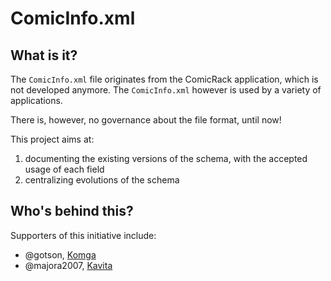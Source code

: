 # ComicInfo.xml

## What is it?

The `ComicInfo.xml` file originates from the ComicRack application, which is not developed anymore. The `ComicInfo.xml` however is used by a variety of applications.

There is, however, no governance about the file format, until now!

This project aims at:
1. documenting the existing versions of the schema, with the accepted usage of each field
2. centralizing evolutions of the schema

## Who's behind this?

Supporters of this initiative include:
- @gotson, [Komga](https://komga.org)
- @majora2007, [Kavita](https://www.kavitareader.com/)